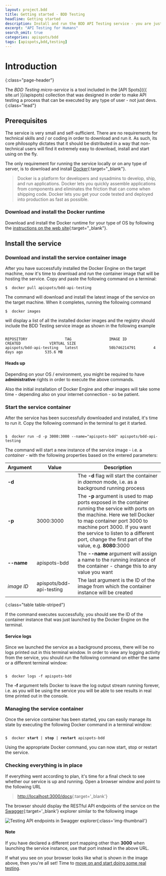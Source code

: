 ```yaml
---
layout: project.bdd
title: Getting started - BDD Testing
headline: Getting started
description: Install and run the BDD API Testing service - you are just a few commands away from starting to test like a pro.
excerpt: "API Testing for Humans"
search_omit: true
categories: apispots/bdd
tags: [apispots,bdd,testing]
---
```



# Introduction
{:class="page-header"}

The *BDD Testing micro-service* is a tool included in the [API Spots]({{ site.url }}/apispots) collection that was designed
in order to make API testing a process that can be executed by any type of user - not just devs.  
{:class="lead"}

## Prerequisites

The service is very small and self-sufficient. There are no requirements for technical skills and / or coding in order to download
and run it.  As such, its core philosophy dictates that it should be distributed in a way that non-technical users will find it extremely easy
to download, install and start using on the fly.

The only requirement for running the service locally or on any type of server, is to download and install [Docker](http://docker.io){:target="_blank"}.

> Docker is a platform for developers and sysadmins to develop, ship, and run applications. Docker lets you quickly assemble applications from components and eliminates the friction that can come when shipping code. Docker lets you get your code tested and deployed into production as fast as possible.

### Download and install the Docker runtime

Download and install the Docker runtime for your type of OS by following the [instructions on the web site](https://docs.docker.com/installation/){:target="_blank"}.   

## Install the service

### Download and install the service container image

After you have successfully installed the Docker Engine on the target machine, now it's time to download and run the container image that will be hosting the service.  Copy and paste the following command on a terminal:


<div class="highlight"><pre><code class="language-bash" data-lang="bash"><span class="gp">$ </span> docker pull apispots/bdd-api-testing</code></pre></div>

The command will download and install the latest image of the service on the target machine.  When it completes, running the following command

<div class="highlight"><pre><code class="language-bash" data-lang="bash"><span class="gp">$ </span> docker images</code></pre></div>

will display a list of all the installed docker images and the registry should include the BDD Testing service image as shown in the following example

<div class="highlight"><pre><code class="language-bash" data-lang="bash">
REPOSITORY                 TAG                 IMAGE ID            CREATED             VIRTUAL SIZE
apispots/bdd-api-testing   latest              50b746214791        4 days ago          535.6 MB
</code></pre></div>

<div class="bs-callout bs-callout-info" id="jquery-required">
    <h4 id="jquery-required">Heads up</a></h4>
    <p>Depending on your OS / environment, you might be required to have <b>administrative</b> rights in order to execute the above commands.</p>
    <p>Also the initial installation of Docker Engine and other images will take some time - depending also on your internet connection - 
    so be patient.
    </p>
</div>

### Start the service container

After the service has been successfully downloaded and installed, it's time to run it.  Copy the following command in the terminal to get it started.

<div class="highlight"><pre><code class="language-bash" data-lang="bash">
<span class="gp">$ </span> docker run -d -p 3000:3000 --name="apispots-bdd" apispots/bdd-api-testing
</code></pre></div>  

The command will start a new instance of the service image - i.e. a *container* - with the following properties based on the entered parameters:

Argument  	 | Value | Description
-------------| ----- | ---------------
**-d**		 | 		 | The **-d** flag will start the container in *daemon* mode, i.e. as a background running process
**-p**       | 3000:3000 | The **-p** argument is used to map ports exposed in the container running the service with ports on the machine.  Here we tell Docker to map container port 3000 to machine port 3000.  If you want the service to listen to a different port, change the first part of the value, e.g. **8080**:3000
**--name**   | apispots-bdd | The **--name** argument will assign a name to the running instance of the container - change this to any value you want
*image ID* | apispots/bdd-api-testing | The last argument is the ID of the image from which the container instance will be created 
{:class="table table-striped"}  

If the command executes successfully, you should see the ID of the container instance that was just launched by the Docker Engine on the terminal. 

<div class="bs-callout bs-callout-info" id="jquery-required">
    <h4 id="jquery-required">Service logs</a></h4>
    <p>
    Since we launched the service as a background process, there will be no logs printed out in this terminal window.  In order to view any logging
    activity from the service, you should run the following command on either the same or a different terminal window:
    </p>
    
<div class="highlight"><pre><code class="language-bash" data-lang="bash">
<span class="gp">$ </span> docker logs -f apispots-bdd
</code></pre></div>

<p>
	The <b>-f</b> argument tells Docker to leave the log output stream running forever, i.e. as you will be using the service you will be able to 
	see results in real time printed out in the console.
</p>

</div>

### Managing the service container

Once the service container has been started, you can easily manage its state by executing the following Docker command in a terminal window:

<div class="highlight"><pre><code class="language-bash" data-lang="bash">
<span class="gp">$ </span> docker <b>start</b> | <b>stop</b> | <b>restart</b> apispots-bdd
</code></pre></div>

Using the appropriate Docker command, you can now start, stop or restart the service.

### Checking everything is in place

If everything went according to plan, it's time for a final check to see whether our service is up and running.  Open a browser window and point to the following URL

> [http://localhost:3000/docs](http://localhost:3000/docs){:target='_blank'}

The browser should display the RESTful API endpoints of the service on the [Swagger](http://swagger.io/){:target='_blank'} explorer similar to the following image

![Testing API endpoints in Swagger explorer]({{site.url}}/assets/apispots/bdd/swagger-ui.png "Testing API endpoints in Swagger explorer"){:class='img-thumbnail'}

<div class="bs-callout bs-callout-warning" id="jquery-required">
    <h4 id="jquery-required">Note</a></h4>
    <p>
	If you have declared a different port mapping other than <b>3000</b> when launching the service instance, use that port instead in the above URL.
    </p>
</div>

If what you see on your browser looks like what is shown in the image above, then you're all set! Time to [move on and start doing some real testing]({{site.url}}/apispots/bdd/basic-concepts).


